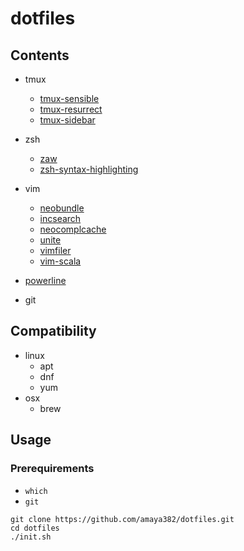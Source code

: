 # dotfiles

## Contents

* tmux
    * [tmux-sensible](https://github.com/tmux-plugins/tmux-sensible)
    * [tmux-resurrect](https://github.com/tmux-plugins/tmux-resurrect)
    * [tmux-sidebar](https://github.com/tmux-plugins/tmux-sidebar)

* zsh
    * [zaw](https://github.com/zsh-users/zaw)
    * [zsh-syntax-highlighting](https://github.com/zsh-users/zsh-syntax-highlighting)

* vim
    * [neobundle](https://github.com/Shougo/neobundle.vim)
    * [incsearch](https://github.com/haya14busa/incsearch.vim)
    * [neocomplcache](https://github.com/Shougo/neocomplcache.vim)
    * [unite](https://github.com/Shougo/unite.vim)
    * [vimfiler](https://github.com/Shougo/vimfiler.vim)
    * [vim-scala](https://github.com/derekwyatt/vim-scala)

* [powerline](https://github.com/powerline/powerline)

* git


## Compatibility

* linux
    * apt
    * dnf
    * yum
* osx
    * brew


## Usage

### Prerequirements

* `which`
* `git`

```shell
git clone https://github.com/amaya382/dotfiles.git
cd dotfiles
./init.sh
```
